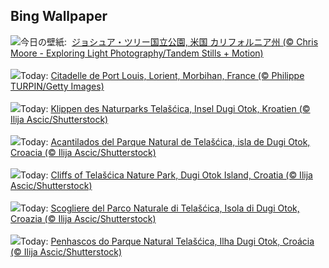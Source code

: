 ## Bing Wallpaper
![](https://www.bing.com/th?id=OHR.JoshuaTreeNP_JA-JP9735541892_UHD.jpg&w=1000)今日の壁紙: &nbsp;[ジョシュア・ツリー国立公園, 米国 カリフォルニア州 (© Chris Moore - Exploring Light Photography/Tandem Stills + Motion)](https://www.bing.com/th?id=OHR.JoshuaTreeNP_JA-JP9735541892_UHD.jpg)
<br><br/>
![](https://www.bing.com/th?id=OHR.LorientCelticFestival_FR-FR2950316084_UHD.jpg&w=1000)Today: [Citadelle de Port Louis, Lorient, Morbihan, France (© Philippe TURPIN/Getty Images)](https://www.bing.com/th?id=OHR.LorientCelticFestival_FR-FR2950316084_UHD.jpg)
<br><br/>
![](https://www.bing.com/th?id=OHR.DugiOtokCroatia_DE-DE7505074249_UHD.jpg&w=1000)Today: [Klippen des Naturparks Telašćica, Insel Dugi Otok, Kroatien (© Ilija Ascic/Shutterstock)](https://www.bing.com/th?id=OHR.DugiOtokCroatia_DE-DE7505074249_UHD.jpg)
<br><br/>
![](https://www.bing.com/th?id=OHR.DugiOtokCroatia_ES-ES3602010890_UHD.jpg&w=1000)Today: [Acantilados del Parque Natural de Telašćica, isla de Dugi Otok, Croacia (© Ilija Ascic/Shutterstock)](https://www.bing.com/th?id=OHR.DugiOtokCroatia_ES-ES3602010890_UHD.jpg)
<br><br/>
![](https://www.bing.com/th?id=OHR.DugiOtokCroatia_EN-GB9621673389_UHD.jpg&w=1000)Today: [Cliffs of Telašćica Nature Park, Dugi Otok Island, Croatia (© Ilija Ascic/Shutterstock)](https://www.bing.com/th?id=OHR.DugiOtokCroatia_EN-GB9621673389_UHD.jpg)
<br><br/>
![](https://www.bing.com/th?id=OHR.DugiOtokCroatia_IT-IT0800672865_UHD.jpg&w=1000)Today: [Scogliere del Parco Naturale di Telašćica, Isola di Dugi Otok, Croazia (© Ilija Ascic/Shutterstock)](https://www.bing.com/th?id=OHR.DugiOtokCroatia_IT-IT0800672865_UHD.jpg)
<br><br/>
![](https://www.bing.com/th?id=OHR.DugiOtokCroatia_PT-BR3949170501_UHD.jpg&w=1000)Today: [Penhascos do Parque Natural Telašćica, Ilha Dugi Otok, Croácia (© Ilija Ascic/Shutterstock)](https://www.bing.com/th?id=OHR.DugiOtokCroatia_PT-BR3949170501_UHD.jpg)
<br><br/>
